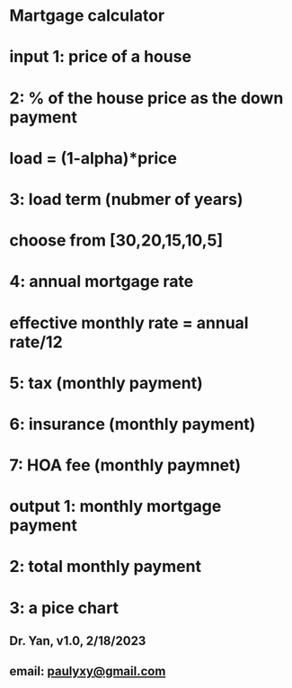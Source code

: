# Martgage calculator 

# input 1: price of a house
#       2: % of the house price as the down payment
#          load = (1-alpha)*price
#       3: load term (nubmer of years)
#               choose from [30,20,15,10,5]
#       4: annual mortgage rate
#          effective monthly rate = annual rate/12
#       5: tax       (monthly payment)
#       6: insurance (monthly payment)
#       7: HOA fee   (monthly paymnet)

#    output 1: monthly mortgage payment
#           2: total monthly payment
#           3: a pice chart

##  Dr. Yan, v1.0, 2/18/2023
## 
##  email: paulyxy@gmail.com



